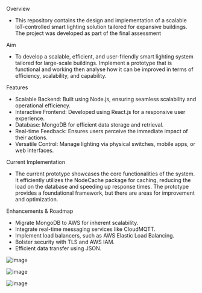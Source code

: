 Overview 
- This repository contains the design and implementation of a scalable IoT-controlled smart lighting solution tailored for expansive buildings. The project was developed as part of the final assessment

Aim
- To develop a scalable, efficient, and user-friendly smart lighting system tailored for large-scale buildings. Implement a prototype that is functional and working then analyse how it can be improved in terms of efficiency, scalability, and capability. 

Features
- Scalable Backend: Built using Node.js, ensuring seamless scalability and operational efficiency.
- Interactive Frontend: Developed using React.js for a responsive user experience.
- Database: MongoDB for efficient data storage and retrieval.
- Real-time Feedback: Ensures users perceive the immediate impact of their actions.
- Versatile Control: Manage lighting via physical switches, mobile apps, or web interfaces.
  
Current Implementation
- The current prototype showcases the core functionalities of the system. It efficiently utilizes the NodeCache package for caching, reducing the load on the database and speeding up response times. The prototype provides a foundational framework, but there are areas for improvement and optimization.

Enhancements & Roadmap
- Migrate MongoDB to AWS for inherent scalability.
- Integrate real-time messaging services like CloudMQTT.
- Implement load balancers, such as AWS Elastic Load Balancing.
- Bolster security with TLS and AWS IAM.
- Efficient data transfer using JSON.

![image](https://github.com/PeterP22/IoT-Smart-Lighting-Proto-Type/assets/61686397/71fbfcdd-2b55-4175-b7e6-94d87e3857df)

![image](https://github.com/PeterP22/IoT-Smart-Lighting-Proto-Type/assets/61686397/e9e75fdc-ed56-4f2b-b917-acf3b52bb17f)

![image](https://github.com/PeterP22/IoT-Smart-Lighting-Proto-Type/assets/61686397/69a3b48b-e5a1-4d1b-8303-10ad7c5b867a)




